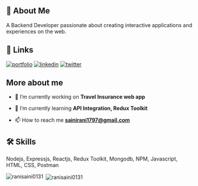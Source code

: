 ## 🚀 About Me
A Backend Developer passionate about creating interactive applications and experiences on the web.

## 🔗 Links
[![portfolio](https://img.shields.io/badge/my_portfolio-000?style=for-the-badge&logo=ko-fi&logoColor=white)]()
[![linkedin](https://img.shields.io/badge/linkedin-0A66C2?style=for-the-badge&logo=linkedin&logoColor=white)](www.linkedin.com/in/ranisaini369)
[![twitter](https://img.shields.io/badge/twitter-1DA1F2?style=for-the-badge&logo=twitter&logoColor=white)]("https://twitter.com/sainirani1797)

##  More about me
- 🔭 I’m currently working on **Travel Insurance web app**

- 🌱 I’m currently learning **API Integration, Redux Toolkit**

- 📫 How to reach me **sainirani1797@gmail.com**

## 🛠 Skills
Nodejs, Expressjs, Reactjs, Redux Toolkit, Mongodb, NPM, Javascript,  HTML, CSS, Postman


<p><img align="left" src="https://github-readme-stats.vercel.app/api/top-langs?username=ranisaini0131&show_icons=true&locale=en&layout=compact" alt="ranisaini0131" /></p>

<p>&nbsp;<img align="center" src="https://github-readme-stats.vercel.app/api?username=ranisaini0131&show_icons=true&locale=en" alt="ranisaini0131" /></p>

